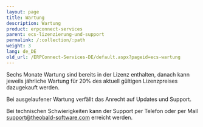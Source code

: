 ```yaml
---
layout: page
title: Wartung
description: Wartung
product: erpconnect-services
parent: ecs-lizenzierung-und-support
permalink: /:collection/:path
weight: 3
lang: de_DE
old_url: /ERPConnect-Services-DE/default.aspx?pageid=ecs-wartung
---
```


Sechs Monate Wartung sind bereits in der Lizenz enthalten, danach kann jeweils jährliche Wartung für 20% des aktuell gültigen Lizenzpreises dazugekauft werden.

Bei ausgelaufener Wartung verfällt das Anrecht auf Updates und Support.

Bei technischen Schwierigkeiten kann der Support per Telefon oder per Mail [support@theobald-software.com]() erreicht werden.